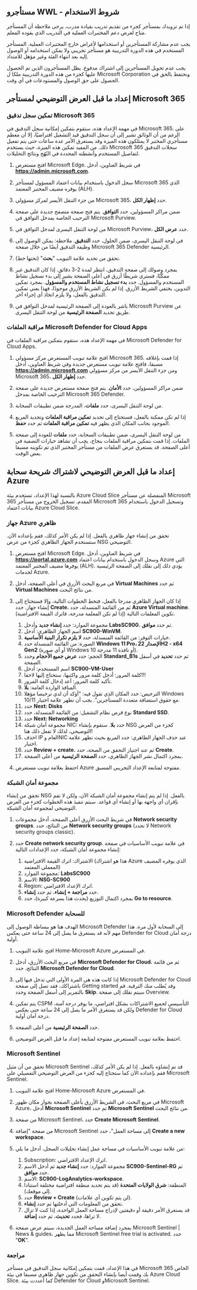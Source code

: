 <!---
---
إعداد ما قبل العرض التجريبي: العنوان: 'إعداد العرض التوضيحي'
---
--->

## مستأجرو WWL - شروط الاستخدام
إذا تم تزويدك بمستأجر كجزء من تقديم تدريب بقيادة مدرب، يرجى ملاحظة أن المستأجر متاح لغرض دعم المختبرات العملية في التدريب الذي يقوده المعلم.

يجب عدم مشاركة المستأجرين أو استخدامها لأغراض خارج المختبرات العملية. المستأجر المستخدم في هذه الدورة التدريبية هو مستأجر تجريبي ولا يمكن استخدامه أو الوصول إليه بعد انتهاء الفئة وغير مؤهل للامتداد.

يجب عدم تحويل المستأجرين إلى اشتراك مدفوع. يظل المستأجرون الذين تم الحصول عليها كجزء من هذه الدورة التدريبية ملكا ل Microsoft Corporation ونحتفظ بالحق في الحصول على حق الوصول والمستودعات في أي وقت.

## إعداد ما قبل العرض التوضيحي لمستأجر Microsoft 365

### تمكين سجل تدقيق Microsoft 365

في مهمة الإعداد هذه، ستقوم بتمكين إمكانية سجل التدقيق في Microsoft 365.  على الرغم من أن الوثائق تشير إلى أن سجل التدقيق قيد التشغيل افتراضيًا، إلا أن معظم مستأجري المختبر لا يمتلكون هذه الميزة وقد يستغرق الأمر عدة ساعات حتى يتم تفعيل ذلك.  من المفيد تمكين هذه الميزة، حيث يستخدم Microsoft 365 سجلات التدقيق لتفاصيل المستخدم وأنشطته المحددة في النُهُج ونتائج التحليلات.

1. افتح مستعرض Microsoft Edge. في شريط العناوين، أدخل **https://admin.microsoft.com**.

1. سجل الدخول باستخدام بيانات اعتماد المسؤول لمستأجر Microsoft 365 الذي يوفره مضيف المختبر المعتمد (ALH).

1. من جزء التنقل الأيسر لمركز مسؤولي Microsoft 365، حدد **إظهار الكل**.

1. ضمن مراكز المسؤولين، حدد **التوافق**.  يتم فتح صفحة متصفح جديدة على صفحة الترحيب الخاصة بمدخل التوافق في Microsoft Purview.  

1. من لوحة التنقل اليسرى لمدخل التوافق في Microsoft Purview، حدد **عرض الكل**.

1. في لوحة التنقل اليسرى، ضمن الحلول، حدد **التدقيق**.  ملاحظة: يمكن الوصول إلى وظيفة التدقيق أيضًا من خلال صفحة Microsoft 365 Defender الرئيسية.

1. تحقق من تحديد علامة التبويب "**بحث**" (تحتها خط).

1. بمجرد وصولك إلى صفحة التدقيق، انتظر لمدة 2-3 دقائق.  إذا كان التدقيق غير ممكَّنًا، فسترى شريطًا أزرق في أعلى الصفحة يشير إلى بدء تسجيل نشاط المستخدم والمسؤول.  حدد **بدء تسجيل نشاط المستخدم والمسؤول**.  بمجرد تمكين التدوين، يختفي الشريط الأزرق.  إذا لم يكن الشريط الأزرق موجودًا، فهذا يعني تمكين التدقيق بالفعل، ولا يلزم اتخاذ أي إجراء آخر.

1. باشر بالعودة إلى الصفحة الرئيسية لمدخل التوافق في Microsoft Purview عن طريق تحديد **الصفحة الرئيسية** من لوحة التنقل اليسرى.

### مراقبة الملفات Microsoft Defender for Cloud Apps

في مهمة الإعداد هذه، ستقوم بتمكين مراقبة الملفات في Microsoft Defender for Cloud Apps.

1. افتح علامة تبويب المستعرض مركز مسؤولي Microsoft 365.  إذا قمت بإغلاقه مسبقا، فافتح علامة تبويب مستعرض جديدة وفي شريط العناوين، أدخل **https://admin.microsoft.com** ومن جزء التنقل الأيسر من مركز مسؤولي Microsoft 365، حدد **إظهار الكل**.

1. ضمن مراكز المسؤولين، حدد **الأمان**.  يتم فتح صفحة مستعرض جديدة على صفحة الترحيب الخاصة بمدخل Microsoft 365 Defender.  

1. من لوحة التنقل اليسرى، حدد **ملفات**، المدرجة ضمن تطبيقات السحابة.

1. إذا لم تكن ممكنة بالفعل، فستحتاج إلى تحديد **تمكين مراقبة الملفات** وتحديد المربع الموجود بجانب المكان الذي يظهر فيه **تمكين مراقبة الملفات** ثم حدد **حفظ**.  

1. من لوحة التنقل اليسرى، ضمن تطبيقات السحابة، حدد **ملفات** للعودة إلى صفحة الملفات.  إذا قمت بتمكين مراقبة الملفات بنجاح، يجب أن تشاهد خيارات التصفية في أعلى الصفحة.  قد يستغرق عرض الملفات من مستأجر المختبر الذي تم تكوينه مسبقا بعض الوقت.

## إعداد ما قبل العرض التوضيحي لاشتراك شريحة سحابة Azure

بالنسبة لهذا الإعداد، تستخدم بيئة Azure Cloud Slice المنفصلة عن مستأجر Microsoft 365 المقدم. تسجيل الخروج من مستأجر Microsoft 365 وتسجيل الدخول باستخدام بيانات اعتماد Azure Cloud Slice.

### جهاز Azure ظاهري

تحقق من إنشاء جهاز ظاهري بالفعل. إذا لم يكن الأمر كذلك، فقم بإعداده الآن. ستستخدم الجهاز الظاهري كجزء من عرض NSG التوضيحي.

1. افتح مستعرض Microsoft Edge.  في شريط العناوين، أدخل **https://portal.azure.com** وسجل الدخول باستخدام بيانات اعتماد Azure التي يوفرها مضيف المختبر المعتمد (ALH).  يؤدي ذلك إلى نقلك إلى الصفحة الرئيسية لخدمات Azure.

1. في مربع البحث الأزرق في أعلى الصفحة، أدخل **Virtual Machines** ثم حدد **Virtual Machines** من نتائج البحث.

1. إذا كان الجهاز الظاهري مدرجا بالفعل، فتخط الخطوات التالية، وإلا فستحتاج إلى إنشاء جهاز.  حدد **Create**، ثم من القائمة المنسدلة، حدد **Azure Virtual machine**. تكوين المعلمات التالية (إذا لم تكن المعلمة مدرجة، فاترك القيمة الافتراضية).
    1. مجموعة الموارد: حدد **إنشاء جديد** وأدخل **LabsSC900**، ثم حدد **موافق**.
    1. اسم الجهاز الظاهري: أدخل **SC900-WinVM**.
    1. خيارات التوفر: من القائمة المنسدلة، حدد **لا يلزم تكرار البنية الأساسية**.
    1. الصورة: من القائمة المنسدلة حدد **Windows 11 Pro، الإصدار 22H2 - x64 Gen2** (أو أي صورة Windows 10 أو نافذة 11 مدرجة).
    1. الحجم: حدد **عرض جميع الأحجام** وحدد **Standard_B1s** ثم حدد **تحديد** في أسفل الصفحة.
    1. اسم المستخدم: أدخل **SC900-VM-User**
    1. كلمة المرور: أدخل كلمة مرور واكتبها، ستحتاج إليها لاحقا!!!
    1. تأكيد كلمة المرور: أعد إدخال كلمة المرور.
    1. المنافذ الواردة العامة: **بلا**.
    1. الترخيص: حدد المكان الذي تقول فيه: "أؤكد أن لدي ترخيصا مؤهلا Windows 10/11 مع حقوق استضافة متعددة المستأجرين".  يجب أن تظهر علامة اختيار.
    1. حدد **Next: Disks**
    1. نوع قرص نظام التشغيل: من القائمة المنسدلة، حدد **Standard SSD**.
    1. حدد **Next: Networking**
    1. مجموعة أمان شبكة NIC: حدد **بلا**.  ستقوم بإنشاء NSG كجزء من العرض التوضيحي، لذلك لا تفعل ذلك هنا!
    1. احذف IP العام وNIC عند حذف الجهاز الظاهري: حدد المربع بحيث تظهر علامة اختيار.
    1. حدد **Review + create**، ثم عند اجتياز التحقق من الصحة، حدد **Create**.
    1. بمجرد اكتمال نشر الجهاز الظاهري، حدد **الصفحة الرئيسية** من أعلى الصفحة.

1. احتفظ بعلامة تبويب مستعرض Azure مفتوحة لمتابعة الإعداد التجريبي المسبق.

### مجموعة أمان الشبكة

تحقق من إنشاء NSG بالفعل. إذا لم يتم إنشاء مجموعة أمان الشبكة الآن، ولكن لا تقم بإقران أي واجهة بها أو إنشاء أي قواعد. سيتم تنفيذ هذه الخطوات كجزء من العرض التوضيحي لمجموعة أمان الشبكة.

1. في شريط البحث الأزرق أعلى الصفحة، أدخل مجموعات **Network security groups**. من النتائج، حدد **Network security groups** (لا تحدد Network security groups classic).

1. حدد **Create network security group**. في علامة تبويب الأساسيات في صفحة إنشاء مجموعة أمان الشبكة، حدد الإعدادات التالية:
    1. الاشتراك: اترك القيمة الافتراضية (هذا هو اشتراك Azure الذي يوفره المضيف المعملي المعتمد)
    1. مجموعة الموارد:  **LabsSC900**
    1. الاسم:  **NSG-SC900**
    1. Region: اترك الإعداد الافتراضي.
    1. حدد **مراجعة + إنشاء**، ثم حدد **إنشاء**.
    1. بمجرد اكتمال التوزيع (يحدث هذا بسرعة كبيرة)، حدد **Go to resource**.

### Microsoft Defender للسحابة

الهدف هنا هو ببساطة الوصول إلى Microsoft Defender إلى السحابة لأول مرة. هذا مهم لأنه قد يستغرق ما يصل إلى 24 ساعة حتى يعكس Defender for Cloud درجة أمان أولية.  

1. افتح علامة التبويب Home-Microsoft Azure في المستعرض.

1. في مربع البحث الأزرق، أدخل **Microsoft Defender for Cloud**، ثم من قائمة النتائج، حدد **Microsoft Defender for Cloud**.

1. إذا كانت هذه هي المرة الأولى التي تدخل فيها إلى Microsoft Defender for Cloud باشتراكك، فقد تصل إلى صفحة Getting started وقد يُطلب منك الترقية.  قم بالتمرير إلى أسفل الصفحة وحدد **Skip**.  سيتم نقلك إلى صفحة Overview.

1. يتم تمكين CSPM التأسيسي لجميع الاشتراكات بشكل افتراضي، ما يوفر درجة آمنة، ولكن قد يستغرق الأمر ما يصل إلى 24 ساعة حتى يعكس Defender for Cloud درجة أمان أولية.

1. حدد **الصفحة الرئيسية** من أعلى الصفحة.

1. احتفظ بعلامة تبويب المستعرض مفتوحة لمتابعة إعداد ما قبل العرض التوضيحي.

### Microsoft Sentinel

تحقق من أن مثيل Microsoft Sentinel قد تم إنشاؤه بالفعل. إذا لم يكن الأمر كذلك، فقم بإعداده الآن كما ستحتاج إليه كجزء من العرض التوضيحي التفصيلي على Microsoft Sentinel.

1. افتح علامة التبويب Home-Microsoft Azure في المستعرض.

1. في مربع البحث، في الشريط الأزرق بأعلى الصفحة بجوار مكان ظهور Microsoft Azure، أدخل **Microsoft Sentinel** ثم حدد **Microsoft Sentinel** من نتائج البحث.

1. من صفحة Microsoft Sentinel، حدد **Create Microsoft Sentinel**.

1. من صفحة "إضافة Microsoft Sentinel إلى مساحة العمل"، حدد **Create a new workspace**.

1. من علامة تبويب الأساسيات في مساحة عمل إنشاء تحليلات السجل، أدخل ما يلي:
    1. Subscription: اترك الإعداد الافتراضي.
    1. مجموعة الموارد: حدد **إنشاء جديد** ثم أدخل الاسم **SC900-Sentinel-RG** ثم حدد **موافق**.
    1. الاسم: **SC900-LogAnalytics-workspace**.
    1. المنطقة: **شرق الولايات المتحدة** (قد يتم تحديد منطقة افتراضية مختلفة استنادا إلى موقعك).
    1. حدد **Review + Create** (لن يتم تكوين أي علامات).
    1. تحقق من المعلومات التي أدخلتها ثم حدد **إنشاء**.
    1. قد يستغرق الأمر دقيقة أو دقيقتين لإدراج مساحة العمل الواحدة، إذا كنت لا تزال لا تراها، فحدد **تحديث**، ثم حدد **إضافة**.

1. بمجرد إضافة مساحة العمل الجديدة، سيتم عرض صفحة Microsoft Sentinel | News & guides، مما يظهر Microsoft Sentinel free trial is activated.  حدد "**OK**".

### مراجعة

في هذا الإعداد، قمت بتمكين إمكانية سجل التدقيق في مستأجر Microsoft 365 الخاص بك وقمت أيضا بإنشاء التحقق من تكوين جهاز ظاهري مسبقا في بيئة Azure Cloud Slice. كما أعددت بيئة Defender for Cloud وMicrosoft Sentinel.
